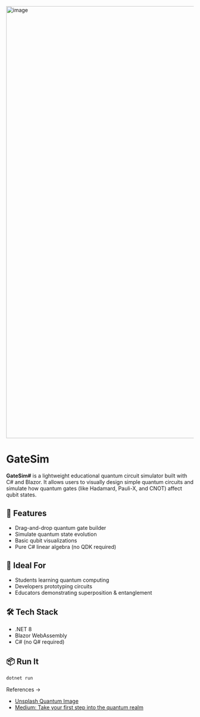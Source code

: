 <img width="1740" height="1160" alt="image" src="https://github.com/user-attachments/assets/dcba8ff9-23cc-4276-a101-063ed5ac75bc" />


# GateSim #

**GateSim#** is a lightweight educational quantum circuit simulator built with C# and Blazor. It allows users to visually design simple quantum circuits and simulate how quantum gates (like Hadamard, Pauli-X, and CNOT) affect qubit states.

## 🚀 Features ##

- Drag-and-drop quantum gate builder
- Simulate quantum state evolution
- Basic qubit visualizations
- Pure C# linear algebra (no QDK required)

## 🧠 Ideal For ##

- Students learning quantum computing
- Developers prototyping circuits
- Educators demonstrating superposition & entanglement

## 🛠️ Tech Stack ##

- .NET 8
- Blazor WebAssembly
- C# (no Q# required)

## 📦 Run It ##
```bash
dotnet run
```
References ->

- [Unsplash Quantum Image](https://images.unsplash.com/photo-1620553170401-73d64186196d?q=80&w=1740&auto=format&fit=crop&ixlib=rb-4.1.0&ixid=M3wxMjA3fDB8MHxwaG90by1wYWdlfHx8fGVufDB8fHx8fA%3D%3D)
- [Medium: Take your first step into the quantum realm](https://medium.com/data-science/take-your-first-step-into-the-quantum-realm-a13e99fab886)
